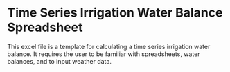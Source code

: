 # Time Series Irrigation Water Balance Spreadsheet
This excel file is a template for calculating a time series irrigation water balance. It requires the user to be familiar with spreadsheets, water balances, and to input weather data.  
